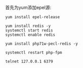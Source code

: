 首先为yum添加epel源:
```
yum install epel-release
```

```
yum install redis -y
systemctl start redis
systemctl enable redis
```

```
yum install php71w-pecl-redis -y

systemctl restart php-fpm

telnet 127.0.0.1 6379

```